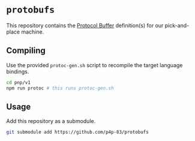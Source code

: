 # `protobufs`

This repository contains the [Protocol Buffer](https://protobuf.dev/overview/) definition(s) for our pick-and-place machine.

## Compiling

Use the provided `protoc-gen.sh` script to recompile the target language bindings.

```sh
cd pnp/v1
npm run protoc # this runs protoc-gen.sh
```

## Usage

Add this repository as a submodule.
```sh
git submodule add https://github.com/p4p-83/protobufs
```
